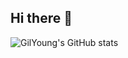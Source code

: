 ## Hi there 👋
<script src="https://gist.github.com/supremgy/6f6ce96656e50a035012d1bba2fc97cd.js"></script>
![GilYoung's GitHub stats](https://github-readme-stats.vercel.app/api?username=supremgy&show_icons=true&hide=stars,issues&theme=swift)
<!--
**supremgy/supremgy** is a ✨ _special_ ✨ repository because its `README.md` (this file) appears on your GitHub profile.

Here are some ideas to get you started:

- 🔭 I’m currently working on ...
- 🌱 I’m currently learning ...
- 👯 I’m looking to collaborate on ...
- 🤔 I’m looking for help with ...
- 💬 Ask me about ...
- 📫 How to reach me: ...
- 😄 Pronouns: ...
- ⚡ Fun fact: ...
-->
